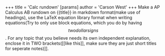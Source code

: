 +++
 title = 'Calc rundown'
[params]
	author = 'Carson West'
+++
Make a AP Calculus AB rundown on {{title}} in markdown format(make use of headings), use the LaTeX equation library format when writing equations(Try to only use block equations, which you do by having  $$ two dollar signs $$ . For any topic that you believe needs its own independent explanation, enclose it in TWO brackets([[like this]], make sure they are just short titles for seperate notes)]].